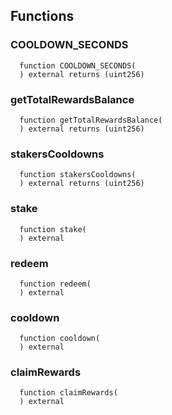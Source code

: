 


## Functions
### COOLDOWN_SECONDS
```solidity
  function COOLDOWN_SECONDS(
  ) external returns (uint256)
```




### getTotalRewardsBalance
```solidity
  function getTotalRewardsBalance(
  ) external returns (uint256)
```




### stakersCooldowns
```solidity
  function stakersCooldowns(
  ) external returns (uint256)
```




### stake
```solidity
  function stake(
  ) external
```




### redeem
```solidity
  function redeem(
  ) external
```




### cooldown
```solidity
  function cooldown(
  ) external
```




### claimRewards
```solidity
  function claimRewards(
  ) external
```




